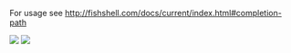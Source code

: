 For usage see http://fishshell.com/docs/current/index.html#completion-path

![](http://wstaw.org/m/2015/12/31/img1_1.png)
![](http://wstaw.org/m/2015/12/31/img2.png)
